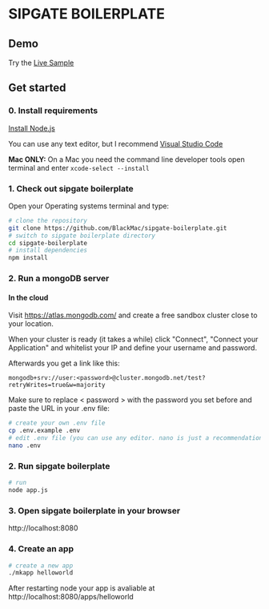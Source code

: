 SIPGATE BOILERPLATE
===================

## Demo

Try the [Live Sample](https://spinatathon.sideprojects.de)

## Get started
 ### 0. Install requirements
 [Install Node.js](https://nodejs.org/en/)
 
 You can use any text editor, but I recommend [Visual Studio Code](https://code.visualstudio.com/)

 __Mac ONLY:__
 On a Mac you need the command line developer tools open terminal and enter ```xcode-select --install```

 ### 1. Check out sipgate boilerplate
 Open your Operating systems terminal and type:
```bash
# clone the repository
git clone https://github.com/BlackMac/sipgate-boilerplate.git
# switch to sipgate boilerplate directory
cd sipgate-boilerplate
# install dependencies
npm install
```

### 2. Run a mongoDB server

#### In the cloud
Visit https://atlas.mongodb.com/ and create a free sandbox cluster close to your location.

When your cluster is ready (it takes a while) click "Connect", "Connect your Application" and whitelist your IP and define your username and password.

Afterwards you get a link like this:

    mongodb+srv://user:<password>@cluster.mongodb.net/test?retryWrites=true&w=majority

Make sure to replace < password > with the password you set before and paste the URL in your .env file:

```bash
# create your own .env file
cp .env.example .env
# edit .env file (you can use any editor. nano is just a recommendation)
nano .env
```

### 2. Run sipgate boilerplate
```bash
# run
node app.js
```

### 3. Open sipgate boilerplate in your browser

http://localhost:8080

### 4. Create an app

```bash
# create a new app
./mkapp helloworld
```
After restarting node your app is avaliable at http://localhost:8080/apps/helloworld
